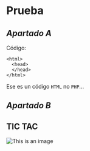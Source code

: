 # Prueba

## *Apartado A*

Código:
```
<html>
  <head>
  </head>
</html>
```
Ese es un código ``HTML`` no ``PHP``...
## *Apartado B*
## TIC TAC
![This is an image](https://www.diez.hn/binrepository/1024x680/0c0/0d0/none/3014757/RHIE/agregar-un-titulo-1_1211524_20220329104133.jpg)

